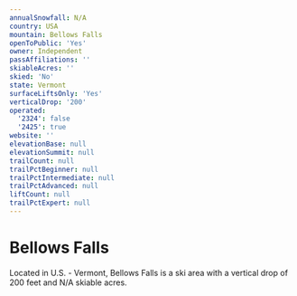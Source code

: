 ```yaml
---
annualSnowfall: N/A
country: USA
mountain: Bellows Falls
openToPublic: 'Yes'
owner: Independent
passAffiliations: ''
skiableAcres: ''
skied: 'No'
state: Vermont
surfaceLiftsOnly: 'Yes'
verticalDrop: '200'
operated:
  '2324': false
  '2425': true
website: ''
elevationBase: null
elevationSummit: null
trailCount: null
trailPctBeginner: null
trailPctIntermediate: null
trailPctAdvanced: null
liftCount: null
trailPctExpert: null
---
```



# Bellows Falls

Located in U.S. - Vermont, Bellows Falls is a ski area with a vertical drop of 200 feet and N/A skiable acres.
